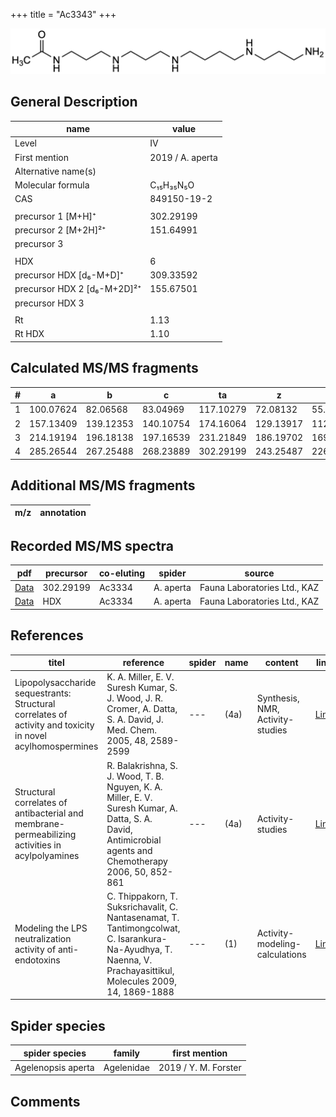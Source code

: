 +++
title = "Ac3343"
+++

![](/img/Ac3343.png)

## General Description

| name                        | value            |
|-----------------------------|------------------|
| Level                       | IV               |
| First mention               | 2019 / A. aperta |
| Alternative name(s)         |                  |
| Molecular formula           | C₁₅H₃₅N₅O        |
| CAS                         | 849150-19-2      |
|                             |                  |
| precursor 1 [M+H]⁺          | 302.29199        |
| precursor 2 [M+2H]²⁺        | 151.64991        |
| precursor 3                 |                  |
|                             |                  |
| HDX                         | 6                |
| precursor HDX   [d₆-M+D]⁺   | 309.33592        |
| precursor HDX 2 [d₆-M+2D]²⁺ | 155.67501        |
| precursor HDX 3             |                  |
|                             |                  |
| Rt                          | 1.13             |
| Rt HDX                      | 1.10             |

## Calculated MS/MS fragments

| # | a         | b         | c         | ta        | z         | y         | tz        |
|---|-----------|-----------|-----------|-----------|-----------|-----------|-----------|
| 1 | 100.07624 | 82.06568  | 83.04969  | 117.10279 | 72.08132  | 55.05477  | 89.10787  |
| 2 | 157.13409 | 139.12353 | 140.10754 | 174.16064 | 129.13917 | 112.11262 | 146.16572 |
| 3 | 214.19194 | 196.18138 | 197.16539 | 231.21849 | 186.19702 | 169.17047 | 203.22357 |
| 4 | 285.26544 | 267.25488 | 268.23889 | 302.29199 | 243.25487 | 226.22832 | 260.28142 |

## Additional MS/MS fragments

| m/z       | annotation |
|-----------|------------|

## Recorded MS/MS spectra

| pdf                                                | precursor | co-eluting | spider    | source                       |
|----------------------------------------------------|-----------|------------|-----------|------------------------------|
| [Data](/pdf/A-aperta/302_Ac3334_Ac3343_Aa.pdf)     | 302.29199 | Ac3334     | A. aperta | Fauna Laboratories Ltd., KAZ |
| [Data](/pdf/A-aperta/302_Ac3334_Ac3343_Aa_HDX.pdf) | HDX       | Ac3334     | A. aperta | Fauna Laboratories Ltd., KAZ |

## References

| titel                                                                                                      | reference                                                                                                                                                      | spider | name | content                          | link                                                   |
|------------------------------------------------------------------------------------------------------------|----------------------------------------------------------------------------------------------------------------------------------------------------------------|--------|------|----------------------------------|--------------------------------------------------------|
| Lipopolysaccharide sequestrants: Structural correlates of activity and toxicity in novel acylhomospermines | K. A. Miller, E. V. Suresh Kumar, S. J. Wood, J. R. Cromer, A. Datta, S. A. David, J. Med. Chem. 2005, 48, 2589-2599                                           | ---    | (4a) | Synthesis, NMR, Activity-studies | [Link](https://pubs.acs.org/doi/abs/10.1021/jm049449j) |
| Structural correlates of antibacterial and membrane-permeabilizing activities in acylpolyamines            | R. Balakrishna, S. J. Wood, T. B. Nguyen, K. A. Miller, E. V. Suresh Kumar, A. Datta, S. A. David, Antimicrobial agents and Chemotherapy 2006, 50, 852-861     | ---    | (4a) | Activity-studies                 | [Link](https://aac.asm.org/content/50/3/852)           |
| Modeling the LPS neutralization activity of anti-endotoxins                                                | C. Thippakorn, T. Suksrichavalit, C. Nantasenamat, T. Tantimongcolwat, C. Isarankura-Na-Ayudhya, T. Naenna, V. Prachayasittikul, Molecules 2009, 14, 1869-1888 | ---    | (1)  | Activity-modeling-calculations   | [Link](https://www.mdpi.com/1420-3049/14/5/1869)       |

## Spider species

| spider species     | family     | first mention        |
|--------------------|------------|----------------------|
| Agelenopsis aperta | Agelenidae | 2019 / Y. M. Forster |

## Comments